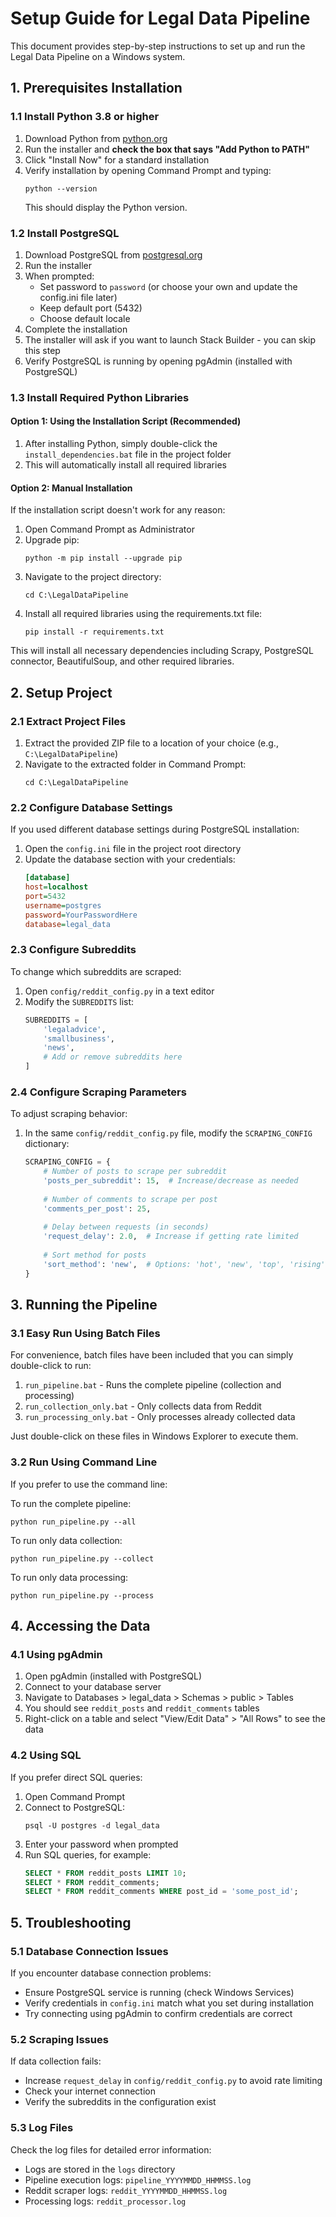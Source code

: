 # Setup Guide for Legal Data Pipeline

This document provides step-by-step instructions to set up and run the Legal Data Pipeline on a Windows system.

## 1. Prerequisites Installation

### 1.1 Install Python 3.8 or higher

1. Download Python from [python.org](https://www.python.org/downloads/windows/)
2. Run the installer and **check the box that says "Add Python to PATH"**
3. Click "Install Now" for a standard installation
4. Verify installation by opening Command Prompt and typing:
   ```
   python --version
   ```
   This should display the Python version.

### 1.2 Install PostgreSQL

1. Download PostgreSQL from [postgresql.org](https://www.postgresql.org/download/windows/)
2. Run the installer
3. When prompted:
   - Set password to `password` (or choose your own and update the config.ini file later)
   - Keep default port (5432)
   - Choose default locale
4. Complete the installation
5. The installer will ask if you want to launch Stack Builder - you can skip this step
6. Verify PostgreSQL is running by opening pgAdmin (installed with PostgreSQL)

### 1.3 Install Required Python Libraries

#### Option 1: Using the Installation Script (Recommended)

1. After installing Python, simply double-click the `install_dependencies.bat` file in the project folder
2. This will automatically install all required libraries

#### Option 2: Manual Installation

If the installation script doesn't work for any reason:

1. Open Command Prompt as Administrator
2. Upgrade pip:
   ```
   python -m pip install --upgrade pip
   ```
3. Navigate to the project directory:
   ```
   cd C:\LegalDataPipeline
   ```
4. Install all required libraries using the requirements.txt file:
   ```
   pip install -r requirements.txt
   ```

This will install all necessary dependencies including Scrapy, PostgreSQL connector, BeautifulSoup, and other required libraries.

## 2. Setup Project

### 2.1 Extract Project Files

1. Extract the provided ZIP file to a location of your choice (e.g., `C:\LegalDataPipeline`)
2. Navigate to the extracted folder in Command Prompt:
   ```
   cd C:\LegalDataPipeline
   ```

### 2.2 Configure Database Settings

If you used different database settings during PostgreSQL installation:

1. Open the `config.ini` file in the project root directory
2. Update the database section with your credentials:
   ```ini
   [database]
   host=localhost
   port=5432
   username=postgres
   password=YourPasswordHere
   database=legal_data
   ```

### 2.3 Configure Subreddits

To change which subreddits are scraped:

1. Open `config/reddit_config.py` in a text editor
2. Modify the `SUBREDDITS` list:
   ```python
   SUBREDDITS = [
       'legaladvice',
       'smallbusiness',
       'news',
       # Add or remove subreddits here
   ]
   ```

### 2.4 Configure Scraping Parameters

To adjust scraping behavior:

1. In the same `config/reddit_config.py` file, modify the `SCRAPING_CONFIG` dictionary:
   ```python
   SCRAPING_CONFIG = {
       # Number of posts to scrape per subreddit
       'posts_per_subreddit': 15,  # Increase/decrease as needed
       
       # Number of comments to scrape per post
       'comments_per_post': 25,
       
       # Delay between requests (in seconds)
       'request_delay': 2.0,  # Increase if getting rate limited
       
       # Sort method for posts
       'sort_method': 'new',  # Options: 'hot', 'new', 'top', 'rising'
   }
   ```

## 3. Running the Pipeline

### 3.1 Easy Run Using Batch Files

For convenience, batch files have been included that you can simply double-click to run:

1. `run_pipeline.bat` - Runs the complete pipeline (collection and processing)
2. `run_collection_only.bat` - Only collects data from Reddit
3. `run_processing_only.bat` - Only processes already collected data

Just double-click on these files in Windows Explorer to execute them.

### 3.2 Run Using Command Line

If you prefer to use the command line:

To run the complete pipeline:
```
python run_pipeline.py --all
```

To run only data collection:
```
python run_pipeline.py --collect
```

To run only data processing:
```
python run_pipeline.py --process
```

## 4. Accessing the Data

### 4.1 Using pgAdmin

1. Open pgAdmin (installed with PostgreSQL)
2. Connect to your database server
3. Navigate to Databases > legal_data > Schemas > public > Tables
4. You should see `reddit_posts` and `reddit_comments` tables
5. Right-click on a table and select "View/Edit Data" > "All Rows" to see the data

### 4.2 Using SQL

If you prefer direct SQL queries:

1. Open Command Prompt
2. Connect to PostgreSQL:
   ```
   psql -U postgres -d legal_data
   ```
3. Enter your password when prompted
4. Run SQL queries, for example:
   ```sql
   SELECT * FROM reddit_posts LIMIT 10;
   SELECT * FROM reddit_comments;
   SELECT * FROM reddit_comments WHERE post_id = 'some_post_id';
   ```

## 5. Troubleshooting

### 5.1 Database Connection Issues

If you encounter database connection problems:
- Ensure PostgreSQL service is running (check Windows Services)
- Verify credentials in `config.ini` match what you set during installation
- Try connecting using pgAdmin to confirm credentials are correct

### 5.2 Scraping Issues

If data collection fails:
- Increase `request_delay` in `config/reddit_config.py` to avoid rate limiting
- Check your internet connection
- Verify the subreddits in the configuration exist

### 5.3 Log Files

Check the log files for detailed error information:
- Logs are stored in the `logs` directory
- Pipeline execution logs: `pipeline_YYYYMMDD_HHMMSS.log`
- Reddit scraper logs: `reddit_YYYYMMDD_HHMMSS.log`
- Processing logs: `reddit_processor.log`